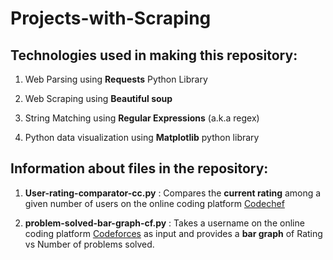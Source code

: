 # Projects-with-Scraping

## Technologies used in making this repository:

1. Web Parsing using **Requests** Python Library

2. Web Scraping using **Beautiful soup**

3. String Matching using **Regular Expressions** (a.k.a regex)

4. Python data visualization using **Matplotlib** python library

## Information about files in the repository:

1. **User-rating-comparator-cc.py**  : Compares the **current rating** among a given number of users on the online coding platform [Codechef](https://www.codechef.com/node)

2. **problem-solved-bar-graph-cf.py**  : Takes a username on the online coding platform [Codeforces](https://www.codeforces.com) as input and provides a **bar graph** of Rating vs Number of problems solved.  
